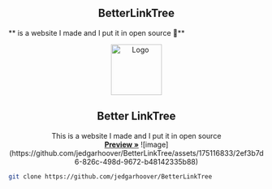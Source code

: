<h2 align="center">BetterLinkTree</h2>
** is a website I made and I put it in open source 🗿**
<a name="readme-top"></a>

<p align="center">
  <a href="https://github.com/jedgarhoover/BetterLinkTree">
    <img src="![image](https://github.com/jedgarhoover/BetterLinkTree/assets/175116833/2ef3b7d6-826c-498d-9672-b48142335b88)" alt="Logo" width="100" height="100">
  </a>

  <h2 align="center">Better LinkTree</h2>
  <p align="center">
    This is a website I made and I put it in open source 
    <br />
    <a href="https://github.com/jedgarhoover/BetterLinkTree"><strong>Preview »</strong></a>
    ![image](https://github.com/jedgarhoover/BetterLinkTree/assets/175116833/2ef3b7d6-826c-498d-9672-b48142335b88)
  </p>
</p>

  ```bash
  git clone https://github.com/jedgarhoover/BetterLinkTree 
```

